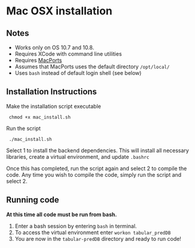 # Mac OSX installation

## Notes

- Works only on OS 10.7 and 10.8.
- Requires XCode with command line utilities
- Requires [MacPorts](http://www.macports.org/)
- Assumes that MacPorts uses the default directory `/opt/local/`
- Uses `bash` instead of default login shell (see below)

## Installation Instructions

Make the installation script executable


     chmod +x mac_install.sh

Run the script


     ./mac_install.sh

Select 1 to install the backend dependencies.
This will install all necessary libraries, create a virtual environment, and update `.bashrc`

Once this has completed, run the script again and select 2 to compile the code.
Any time you wish to compile the code, simply run the script and select 2.

## Running code

**At this time all code must be run from bash.**

1. Enter a bash session by entering `bash` in terminal.
2. To access the virtual environment enter `workon tabular_predDB`
3. You are now in the `tabular-predDB` directory and ready to run code!

